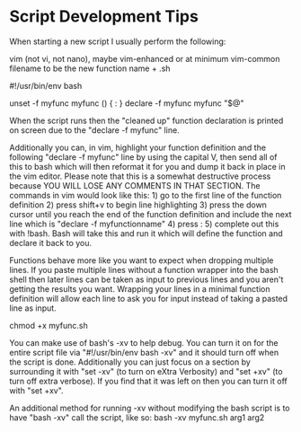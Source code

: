 # Script Development Tips

When starting a new script I usually perform the following:

vim (not vi, not nano), maybe vim-enhanced or at minimum vim-common
filename to be the new function name + .sh

#!/usr/bin/env bash

unset -f myfunc
myfunc () 
{ 
    :
}
declare -f myfunc
myfunc "$@"

When the script runs then the "cleaned up" function declaration is printed on screen due to the "declare -f myfunc" line.

Additionally you can, in vim, highlight your function definition and the following "declare -f myfunc" line by using the capital V, then send all of this to bash which will then reformat it for you and dump it back in place in the vim editor. Please note that this is a somewhat destructive process because YOU WILL LOSE ANY COMMENTS IN THAT SECTION. The commands in vim would look like this: 1) go to the first line of the function definition 2) press shift+v to begin line highlighting 3) press the down cursor until you reach the end of the function definition and include the next line which is "declare -f myfunctionname" 4) press : 5) complete out this with !bash. Bash will take this and run it which will define the function and declare it back to you.

Functions behave more like you want to expect when dropping multiple lines. If you paste multiple lines without a function wrapper into the bash shell then later lines can be taken as input to previous lines and you aren't getting the results you want. Wrapping your lines in a minimal function definition will allow each line to ask you for input instead of taking a pasted line as input.

chmod +x myfunc.sh

You can make use of bash's -xv to help debug. You can turn it on for the entire script file via "#!/usr/bin/env bash -xv" and it should turn off when the script is done. Additionally you can just focus on a section by surrounding it with "set -xv" (to turn on eXtra Verbosity) and "set +xv" (to turn off extra verbose). If you find that it was left on then you can turn it off with "set +xv".

An additional method for running -xv without modifying the bash script is to have "bash -xv" call the script, like so: bash -xv myfunc.sh arg1 arg2


